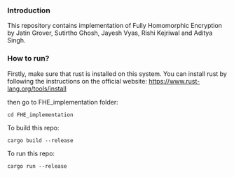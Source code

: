 ### Introduction
This repository contains implementation of Fully Homomorphic Encryption by Jatin Grover, Sutirtho Ghosh, Jayesh Vyas, Rishi Kejriwal and Aditya Singh.


### How to run?
Firstly, make sure that rust is installed on this system.
You can install rust by following the instructions on the official website: https://www.rust-lang.org/tools/install

then go to FHE_implementation folder:
```
cd FHE_implementation
```

To build this repo:
```
cargo build --release
```
To run this repo:

```
cargo run --release
```

